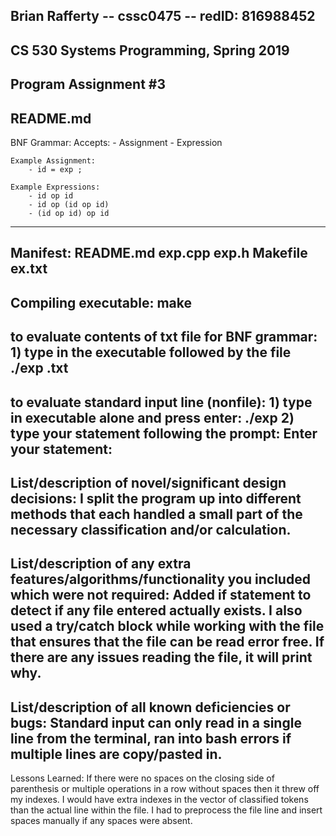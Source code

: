 Brian Rafferty -- cssc0475 -- redID: 816988452
---------------------
CS 530 Systems Programming, Spring 2019
---------------------
Program Assignment #3
---------------------
README.md
---------------------
BNF Grammar:
    Accepts:
        - Assignment
        - Expression

    Example Assignment:
        - id = exp ; 

    Example Expressions:
        - id op id 
        - id op (id op id) 
        - (id op id) op id 
---------------------
Manifest:
    README.md
    exp.cpp
    exp.h
    Makefile
    ex.txt
----------------------
Compiling executable:
    make
----------------------
to evaluate contents of txt file for BNF grammar:
    1) type in the executable followed by the file
        ./exp <filename>.txt
----------------------
to evaluate standard input line (nonfile):
    1) type in executable alone and press enter:
        ./exp
    2) type your statement following the prompt:
        Enter your statement: <your statement here>
----------------------
List/description of novel/significant design decisions:
I split the program up into different methods that each
handled a small part of the necessary classification
and/or calculation.
----------------------
List/description of any extra features/algorithms/functionality 
you included which were not required:
Added if statement to detect if any file entered actually
exists. I also used a try/catch block while working with 
the file that ensures that the file can be read error free.
If there are any issues reading the file, it will print why.
----------------------
List/description of all known deficiencies or bugs:
Standard input can only read in a single line from
the terminal, ran into bash errors if multiple lines
are copy/pasted in.
----------------------
Lessons Learned:
If there were no spaces on the closing side of parenthesis 
or multiple operations in a row without spaces then it 
threw off my indexes. I would have extra indexes
in the vector of classified tokens than the actual line
within the file. I had to preprocess the file line and
insert spaces manually if any spaces were absent.